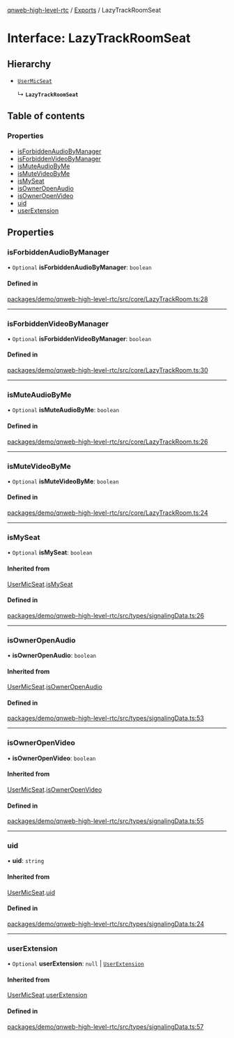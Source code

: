 [qnweb-high-level-rtc](../README.md) / [Exports](../modules.md) / LazyTrackRoomSeat

# Interface: LazyTrackRoomSeat

## Hierarchy

- [`UserMicSeat`](UserMicSeat.md)

  ↳ **`LazyTrackRoomSeat`**

## Table of contents

### Properties

- [isForbiddenAudioByManager](LazyTrackRoomSeat.md#isforbiddenaudiobymanager)
- [isForbiddenVideoByManager](LazyTrackRoomSeat.md#isforbiddenvideobymanager)
- [isMuteAudioByMe](LazyTrackRoomSeat.md#ismuteaudiobyme)
- [isMuteVideoByMe](LazyTrackRoomSeat.md#ismutevideobyme)
- [isMySeat](LazyTrackRoomSeat.md#ismyseat)
- [isOwnerOpenAudio](LazyTrackRoomSeat.md#isowneropenaudio)
- [isOwnerOpenVideo](LazyTrackRoomSeat.md#isowneropenvideo)
- [uid](LazyTrackRoomSeat.md#uid)
- [userExtension](LazyTrackRoomSeat.md#userextension)

## Properties

### isForbiddenAudioByManager

• `Optional` **isForbiddenAudioByManager**: `boolean`

#### Defined in

[packages/demo/qnweb-high-level-rtc/src/core/LazyTrackRoom.ts:28](https://github.com/Spencer17x/solutions/blob/84e2f808/Frontend/front-end-solutions/packages/demo/qnweb-high-level-rtc/src/core/LazyTrackRoom.ts#L28)

___

### isForbiddenVideoByManager

• `Optional` **isForbiddenVideoByManager**: `boolean`

#### Defined in

[packages/demo/qnweb-high-level-rtc/src/core/LazyTrackRoom.ts:30](https://github.com/Spencer17x/solutions/blob/84e2f808/Frontend/front-end-solutions/packages/demo/qnweb-high-level-rtc/src/core/LazyTrackRoom.ts#L30)

___

### isMuteAudioByMe

• `Optional` **isMuteAudioByMe**: `boolean`

#### Defined in

[packages/demo/qnweb-high-level-rtc/src/core/LazyTrackRoom.ts:26](https://github.com/Spencer17x/solutions/blob/84e2f808/Frontend/front-end-solutions/packages/demo/qnweb-high-level-rtc/src/core/LazyTrackRoom.ts#L26)

___

### isMuteVideoByMe

• `Optional` **isMuteVideoByMe**: `boolean`

#### Defined in

[packages/demo/qnweb-high-level-rtc/src/core/LazyTrackRoom.ts:24](https://github.com/Spencer17x/solutions/blob/84e2f808/Frontend/front-end-solutions/packages/demo/qnweb-high-level-rtc/src/core/LazyTrackRoom.ts#L24)

___

### isMySeat

• `Optional` **isMySeat**: `boolean`

#### Inherited from

[UserMicSeat](UserMicSeat.md).[isMySeat](UserMicSeat.md#ismyseat)

#### Defined in

[packages/demo/qnweb-high-level-rtc/src/types/signalingData.ts:26](https://github.com/Spencer17x/solutions/blob/84e2f808/Frontend/front-end-solutions/packages/demo/qnweb-high-level-rtc/src/types/signalingData.ts#L26)

___

### isOwnerOpenAudio

• **isOwnerOpenAudio**: `boolean`

#### Inherited from

[UserMicSeat](UserMicSeat.md).[isOwnerOpenAudio](UserMicSeat.md#isowneropenaudio)

#### Defined in

[packages/demo/qnweb-high-level-rtc/src/types/signalingData.ts:53](https://github.com/Spencer17x/solutions/blob/84e2f808/Frontend/front-end-solutions/packages/demo/qnweb-high-level-rtc/src/types/signalingData.ts#L53)

___

### isOwnerOpenVideo

• **isOwnerOpenVideo**: `boolean`

#### Inherited from

[UserMicSeat](UserMicSeat.md).[isOwnerOpenVideo](UserMicSeat.md#isowneropenvideo)

#### Defined in

[packages/demo/qnweb-high-level-rtc/src/types/signalingData.ts:55](https://github.com/Spencer17x/solutions/blob/84e2f808/Frontend/front-end-solutions/packages/demo/qnweb-high-level-rtc/src/types/signalingData.ts#L55)

___

### uid

• **uid**: `string`

#### Inherited from

[UserMicSeat](UserMicSeat.md).[uid](UserMicSeat.md#uid)

#### Defined in

[packages/demo/qnweb-high-level-rtc/src/types/signalingData.ts:24](https://github.com/Spencer17x/solutions/blob/84e2f808/Frontend/front-end-solutions/packages/demo/qnweb-high-level-rtc/src/types/signalingData.ts#L24)

___

### userExtension

• `Optional` **userExtension**: ``null`` \| [`UserExtension`](UserExtension.md)

#### Inherited from

[UserMicSeat](UserMicSeat.md).[userExtension](UserMicSeat.md#userextension)

#### Defined in

[packages/demo/qnweb-high-level-rtc/src/types/signalingData.ts:57](https://github.com/Spencer17x/solutions/blob/84e2f808/Frontend/front-end-solutions/packages/demo/qnweb-high-level-rtc/src/types/signalingData.ts#L57)
